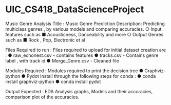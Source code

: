 # UIC_CS418_DataScienceProject
Music Genre Analysis 
Title : Music Genre Prediction
Description:
Predicting multiclass genres , by various models and comparing accuracies.
○ Input features such as
■ Acousticness, Danceability and more
○ Output Genres such as
■ Rock , Pop, Electronic et al

Files Required to run :
Files required to upload for initial dataset creation are :
● raw_echonest.csv - contains features
● tracks.csv - Contains genre label , with track id
● Merge_Genre.csv - Cleaned file

Modules Required :
Modules required to print the decision tree
● Graphviz-python
● Pydot
Install through the following steps for conda :
● conda install graphviz-python
● conda install pydot

Output Expected :
EDA Analysis graphs, Models and their accuracies, comparison plot of the accuracies.
